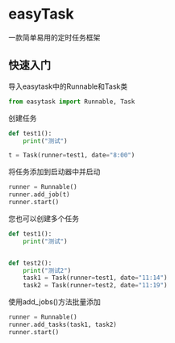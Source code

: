 # easyTask
一款简单易用的定时任务框架
## 快速入门
导入easytask中的Runnable和Task类
```python
from easytask import Runnable, Task
```
创建任务
```python
def test1():
    print("测试")

t = Task(runner=test1, date="8:00")
```
将任务添加到启动器中并启动
```python
runner = Runnable()
runner.add_job(t)
runner.start()
```
您也可以创建多个任务
```python
def test1():
    print("测试")


def test2():
    print("测试2")
    task1 = Task(runner=test1, date="11:14")
    task2 = Task(runner=test2, date="11:19")
```
使用add_jobs()方法批量添加
```python
runner = Runnable()
runner.add_tasks(task1, task2)
runner.start()
```